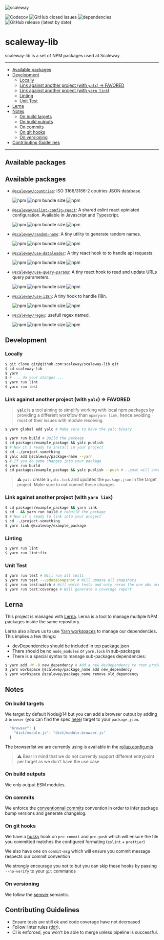 ![scaleway](https://user-images.githubusercontent.com/14060273/115696039-96f9ae00-a362-11eb-8225-8daafc861e86.png)

![Codecov](https://img.shields.io/codecov/c/github/scaleway/scaleway-lib)
![GitHub closed issues](https://img.shields.io/github/issues-closed/scaleway/scaleway-lib)
![dependencies](https://david-dm.org/scaleway/scaleway-lib.svg)
![GitHub release (latest by date)](https://img.shields.io/github/v/release/scaleway/scaleway-lib)

# scaleway-lib

scaleway-lib is a set of NPM packages used at Scaleway.

---

- [Available packages](#available-packages)
- [Development](#development)
  - [Locally](#locally)
  - [Link against another project (with `yalc`) => FAVORED](#link-against-another-project-with-yalc-favored)
  - [Link against another project (with `yarn link`)](#link-against-another-project-with-yarn-link)
  - [Linting](#linting)
  - [Unit Test](#unit-test)
- [Lerna](#lerna)
- [Notes](#notes)
  - [On build targets](#on-build-targets)
  - [On build outputs](#on-build-outputs)
  - [On commits](#on-commits)
  - [On git hooks](#on-git-hooks)
  - [On versioning](#on-versioning)
- [Contributing Guidelines](#contributing-guidelines)

---

## Available packages

## Available packages

- [`@scaleway/countries`](./packages/countries/README.md): ISO 3166/3166-2 coutries JSON database.

  ![npm](https://img.shields.io/npm/dm/@scaleway/countries)
  ![npm bundle size](https://img.shields.io/bundlephobia/min/@scaleway/countries)
  ![npm](https://img.shields.io/npm/v/@scaleway/countries)

- [`@scaleway/eslint-config-react`](./packages/eslint-config-react/README.md): A shared eslint react opiniated configuration. Available in Javascript and Typescript.

  ![npm](https://img.shields.io/npm/dm/@scaleway/eslint-config-react)
  ![npm bundle size](https://img.shields.io/bundlephobia/min/@scaleway/eslint-config-react)
  ![npm](https://img.shields.io/npm/v/@scaleway/eslint-config-react)

- [`@scaleway/random-name`](./packages/random-name/README.md): A tiny utility to generate random names.

  ![npm](https://img.shields.io/npm/dm/@scaleway/random-name)
  ![npm bundle size](https://img.shields.io/bundlephobia/min/@scaleway/random-name)
  ![npm](https://img.shields.io/npm/v/@scaleway/random-name)

- [`@scaleway/use-dataloader`](./packages/use-dataloader/README.md):
  A tiny react hook to to handle api requests.

  ![npm](https://img.shields.io/npm/dm/@scaleway/use-dataloader)
  ![npm bundle size](https://img.shields.io/bundlephobia/min/@scaleway/use-dataloader)
  ![npm](https://img.shields.io/npm/v/@scaleway/use-dataloader)

- [`@scaleway/use-query-params`](./packages/use-query-params/README.md):
  A tiny react hook to read and update URLs query parameters.

  ![npm](https://img.shields.io/npm/dm/@scaleway/use-query-params)
  ![npm bundle size](https://img.shields.io/bundlephobia/min/@scaleway/use-query-params)
  ![npm](https://img.shields.io/npm/v/@scaleway/use-query-params)

- [`@scaleway/use-i18n`](./packages/use-i18n/README.md):
  A tiny hook to handle i18n.

  ![npm](https://img.shields.io/npm/dm/@scaleway/use-i18n)
  ![npm bundle size](https://img.shields.io/bundlephobia/min/@scaleway/use-i18n)
  ![npm](https://img.shields.io/npm/v/@scaleway/use-i18n)

- [`@scaleway/regex`](./packages/regex/README.md): usefull regex named.

  ![npm](https://img.shields.io/npm/dm/@scaleway/regex)
  ![npm bundle size](https://img.shields.io/bundlephobia/min/@scaleway/regex)
  ![npm](https://img.shields.io/npm/v/@scaleway/regex)

## Development

### Locally

```bash
$ git clone git@github.com:scaleway/scaleway-lib.git
$ cd scaleway-lib
$ yarn
$ # ... do your changes ...
$ yarn run lint
$ yarn run test
```

### Link against another project (with `yalc`) => FAVORED

> [`yalc`](https://github.com/whitecolor/yalc) is a tool aiming to simplify working with local npm packages by providing a different workflow than `npm/yarn link`, hence avoiding most of their issues with module resolving.

```bash
$ yarn global add yalc # Make sure to have the yalc binary
```

```bash
$ yarn run build # Build the package
$ cd packages/example_package && yalc publish
$ # Now it's ready to install in your project
$ cd ../project-something
$ yalc add @scaleway/package-name --yarn
$ # If you do some changes into your package
$ yarn run build
$ cd packages/example_package && yalc publish --push # --push will automatically update the package on projects where it have been added
```

> :warning: `yalc` create a `yalc.lock` and updates the `package.json` in the target project. Make sure to not commit these changes

### Link against another project (with `yarn link`)

```bash
$ cd packages/example_package && yarn link
$ cd - && yarn run build # rebuild the package
$ # Now it's ready to link into your project
$ cd ../project-something
$ yarn link @scaleway/example_package
```

### Linting

```bash
$ yarn run lint
$ yarn run lint:fix
```

### Unit Test

```bash
$ yarn run test # Will run all tests
$ yarn run test --updateSnapshot # Will update all snapshots
$ yarn run test:watch # Will watch tests and only rerun the one who are modified
$ yarn run test:coverage # Will generate a coverage report
```

## Lerna

This project is managed with [Lerna](https://lerna.js.org). Lerna is a tool to manage multiple NPM packages inside the same repository.

Lerna also allows us to use [Yarn workspaces](https://classic.yarnpkg.com/en/docs/workspaces/) to manage our dependencies. This implies a few things:

- devDependencies should be included in top package.json
- There should be no `node_modules` or `yarn.lock` in sub-packages
- There is a special syntax to manage sub-packages dependencies:

```bash
$ yarn add -W -D new_dependency # Add a new devDependency to root project
$ yarn workspace @scaleway/package_name add new_dependency
$ yarn workspace @scaleway/package_name remove old_dependency
```

## Notes

### On build targets

We target by default Node@14 but you can add a browser output by adding a `browser` (you can find the spec [here](https://github.com/defunctzombie/package-browser-field-spec)) target to your `package.json`.

```js
  "browser": {
    "dist/module.js": "dist/module.browser.js"
  }
```

The browserlist we are currently using is available in the [rollup.config.mjs](./rollup.config.mjs)

> :warning: Bear in mind that we do not currently support different entrypoint per target as we don't have the use case

### On build outputs

We only output ESM modules.

### On commits

We enforce the [conventionnal commits](https://www.conventionalcommits.org) convention in order to infer package bump versions and generate changelog.

### On git hooks

We have a [husky](https://github.com/typicode/husky) hook on `pre-commit` and `pre-push` which will ensure the file you committed matches the configured formating (`eslint` + `prettier`)

We also have one on `commit-msg` which will ensure you commit message respects our commit convention

We strongly encourage you not to but you can skip these hooks by passing `--no-verify` to your `git` commands

### On versioning

We follow the [semver](http://semver.org/) semantic.

## Contributing Guidelines

- Ensure tests are still ok and code coverage have not decreased
- Follow linter rules ([tldr](#linting)).
- CI is enforced, you won't be able to merge unless pipeline is successful.
